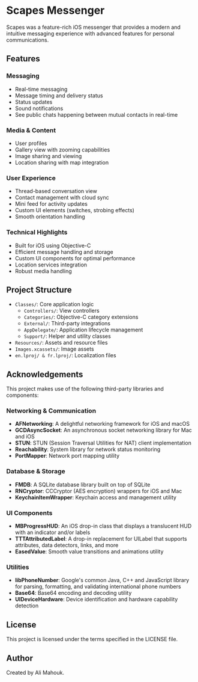 # Scapes Messenger

Scapes was a feature-rich iOS messenger that provides a modern and intuitive messaging experience with advanced features for personal communications.

## Features

### Messaging

- Real-time messaging
- Message timing and delivery status
- Status updates
- Sound notifications
- See public chats happening between mutual contacts in real-time

### Media & Content

- User profiles
- Gallery view with zooming capabilities
- Image sharing and viewing
- Location sharing with map integration

### User Experience

- Thread-based conversation view
- Contact management with cloud sync
- Mini feed for activity updates
- Custom UI elements (switches, strobing effects)
- Smooth orientation handling

### Technical Highlights

- Built for iOS using Objective-C
- Efficient message handling and storage
- Custom UI components for optimal performance
- Location services integration
- Robust media handling

## Project Structure

- `Classes/`: Core application logic
  - `Controllers/`: View controllers
  - `Categories/`: Objective-C category extensions
  - `External/`: Third-party integrations
  - `AppDelegate/`: Application lifecycle management
  - `Support/`: Helper and utility classes
- `Resources/`: Assets and resource files
- `Images.xcassets/`: Image assets
- `en.lproj/ & fr.lproj/`: Localization files

## Acknowledgements

This project makes use of the following third-party libraries and components:

### Networking & Communication

- **AFNetworking**: A delightful networking framework for iOS and macOS
- **GCDAsyncSocket**: An asynchronous socket networking library for Mac and iOS
- **STUN**: STUN (Session Traversal Utilities for NAT) client implementation
- **Reachability**: System library for network status monitoring
- **PortMapper**: Network port mapping utility

### Database & Storage

- **FMDB**: A SQLite database library built on top of SQLite
- **RNCryptor**: CCCryptor (AES encryption) wrappers for iOS and Mac
- **KeychainItemWrapper**: Keychain access and management utility

### UI Components

- **MBProgressHUD**: An iOS drop-in class that displays a translucent HUD with an indicator and/or labels
- **TTTAttributedLabel**: A drop-in replacement for UILabel that supports attributes, data detectors, links, and more
- **EasedValue**: Smooth value transitions and animations utility

### Utilities

- **libPhoneNumber**: Google's common Java, C++ and JavaScript library for parsing, formatting, and validating international phone numbers
- **Base64**: Base64 encoding and decoding utility
- **UIDeviceHardware**: Device identification and hardware capability detection

## License

This project is licensed under the terms specified in the LICENSE file.

## Author

Created by Ali Mahouk.
